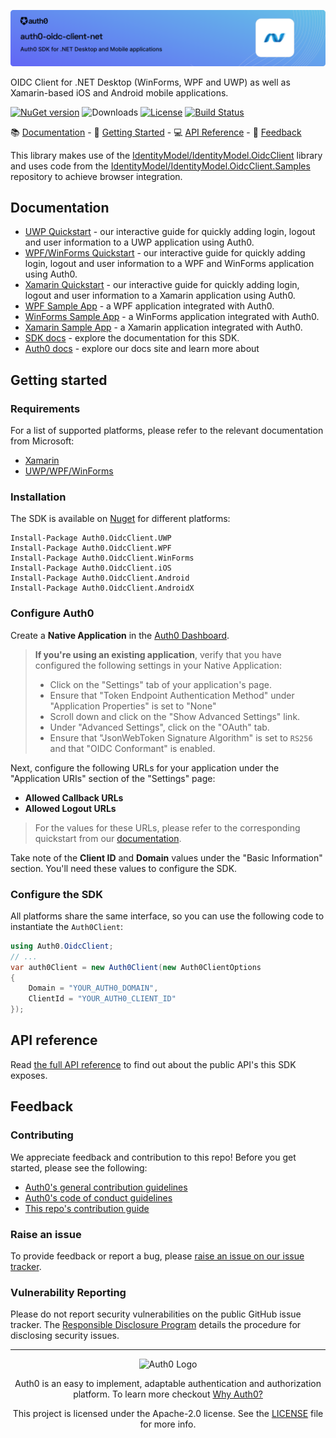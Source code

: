 ![](./banner.png)

OIDC Client for .NET Desktop (WinForms, WPF and UWP) as well as Xamarin-based iOS and Android mobile applications.

[![NuGet version](https://img.shields.io/nuget/v/auth0.oidcclient.core.svg?style=flat)](https://www.nuget.org/packages/Auth0.OidcClient.Core/)
![Downloads](https://img.shields.io/nuget/dt/Auth0.OidcClient.Core)
[![License](https://img.shields.io/:license-Apache2.0-blue.svg?style=flat)](https://opensource.org/licenses/Apache-2.0)
[![Build Status](https://dev.azure.com/Auth0SDK/Auth0%20OIDC%20Client.NET/_apis/build/status/auth0.auth0-oidc-client-net?branchName=master)](https://dev.azure.com/Auth0SDK/Auth0%20OIDC%20Client.NET/_build/latest?definitionId=4&branchName=master)

:books: [Documentation](#documentation) - :rocket: [Getting Started](#getting-started) - :computer: [API Reference](#api-reference) - :speech_balloon: [Feedback](#feedback)

This library makes use of the [IdentityModel/IdentityModel.OidcClient](https://github.com/IdentityModel/IdentityModel.OidcClient) library and uses code from the [IdentityModel/IdentityModel.OidcClient.Samples](https://github.com/IdentityModel/IdentityModel.OidcClient.Samples) repository to achieve browser integration.

## Documentation

- [UWP Quickstart](https://auth0.com/docs/quickstart/native/windows-uwp-csharp) - our interactive guide for quickly adding login, logout and user information to a UWP application using Auth0.
- [WPF/WinForms Quickstart](https://auth0.com/docs/quickstart/native/wpf-winforms) - our interactive guide for quickly adding login, logout and user information to a WPF and WinForms application using Auth0.
- [Xamarin Quickstart](https://auth0.com/docs/quickstart/native/xamarin) - our interactive guide for quickly adding login, logout and user information to a Xamarin application using Auth0.
- [WPF Sample App](https://github.com/auth0-samples/auth0-WinFormsWPF-oidc-samples/tree/master/Quickstart/00-Starter-Seed/WPF) - a WPF application integrated with Auth0.
- [WinForms Sample App](https://github.com/auth0-samples/auth0-WinFormsWPF-oidc-samples/tree/master/Quickstart/00-Starter-Seed/WinForms) - a WinForms application integrated with Auth0.
- [Xamarin Sample App](https://github.com/auth0-samples/auth0-xamarin-oidc-samples/tree/master/Quickstart/01-Login) - a Xamarin application integrated with Auth0.
- [SDK docs](https://auth0.github.io/auth0-oidc-client-net/documentation/intro.html) - explore the documentation for this SDK. 
- [Auth0 docs](https://www.auth0.com/docs) - explore our docs site and learn more about 


## Getting started

### Requirements

For a list of supported platforms, please refer to the relevant documentation from Microsoft:

* [Xamarin](https://docs.microsoft.com/en-us/xamarin/get-started/supported-platforms)
* [UWP/WPF/WinForms](https://docs.microsoft.com/en-us/lifecycle/faq/windows)

### Installation
The SDK is available on [Nuget](https://www.nuget.org/packages?q=Auth0.OidcClient) for different platforms:

```
Install-Package Auth0.OidcClient.UWP
Install-Package Auth0.OidcClient.WPF
Install-Package Auth0.OidcClient.WinForms
Install-Package Auth0.OidcClient.iOS
Install-Package Auth0.OidcClient.Android
Install-Package Auth0.OidcClient.AndroidX
```

### Configure Auth0

Create a **Native Application** in the [Auth0 Dashboard](https://manage.auth0.com/#/applications).

> **If you're using an existing application**, verify that you have configured the following settings in your Native Application:
>
> - Click on the "Settings" tab of your application's page.
> - Ensure that "Token Endpoint Authentication Method" under "Application Properties" is set to "None"
> - Scroll down and click on the "Show Advanced Settings" link.
> - Under "Advanced Settings", click on the "OAuth" tab.
> - Ensure that "JsonWebToken Signature Algorithm" is set to `RS256` and that "OIDC Conformant" is enabled.

Next, configure the following URLs for your application under the "Application URIs" section of the "Settings" page:

- **Allowed Callback URLs**
- **Allowed Logout URLs**

> For the values for these URLs, please refer to the corresponding quickstart from our [documentation](#documentation).

Take note of the **Client ID** and **Domain** values under the "Basic Information" section. You'll need these values to configure the SDK.

### Configure the SDK
All platforms share the same interface, so you can use the following code to instantiate the `Auth0Client`:

```csharp
using Auth0.OidcClient;
// ...
var auth0Client = new Auth0Client(new Auth0ClientOptions
{
    Domain = "YOUR_AUTH0_DOMAIN",
    ClientId = "YOUR_AUTH0_CLIENT_ID"
});
```

## API reference
Read [the full API reference](https://auth0.github.io/auth0-oidc-client-net/api/Auth0.OidcClient.html) to find out about the public API's this SDK exposes.

## Feedback
### Contributing

We appreciate feedback and contribution to this repo! Before you get started, please see the following:

- [Auth0's general contribution guidelines](https://github.com/auth0/open-source-template/blob/master/GENERAL-CONTRIBUTING.md)
- [Auth0's code of conduct guidelines](https://github.com/auth0/open-source-template/blob/master/CODE-OF-CONDUCT.md)
- [This repo's contribution guide](CONTRIBUTING.md)

### Raise an issue

To provide feedback or report a bug, please [raise an issue on our issue tracker](https://github.com/auth0/auth0-oidc-client-net/issues).

### Vulnerability Reporting

Please do not report security vulnerabilities on the public GitHub issue tracker. The [Responsible Disclosure Program](https://auth0.com/responsible-disclosure-policy) details the procedure for disclosing security issues.

---

<p align="center">
  <picture>
    <source media="(prefers-color-scheme: light)" srcset="https://cdn.auth0.com/website/sdks/logos/auth0_light_mode.png"   width="150">
    <source media="(prefers-color-scheme: dark)" srcset="https://cdn.auth0.com/website/sdks/logos/auth0_dark_mode.png" width="150">
    <img alt="Auth0 Logo" src="https://cdn.auth0.com/website/sdks/logos/auth0_light_mode.png" width="150">
  </picture>
</p>
<p align="center">Auth0 is an easy to implement, adaptable authentication and authorization platform. To learn more checkout <a href="https://auth0.com/why-auth0">Why Auth0?</a></p>
<p align="center">
This project is licensed under the Apache-2.0 license. See the <a href="https://github.com/auth0/auth0-oidc-client-net/blob/master/LICENSE"> LICENSE</a> file for more info.</p>
